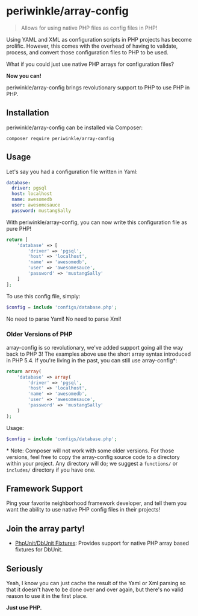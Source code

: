 # periwinkle/array-config

> Allows for using native PHP files as config files in PHP!

Using YAML and XML as configuration scripts in PHP projects has become prolific. However, this comes with the overhead of having to validate, process, and convert
those configuration files to PHP to be used.

What if you could just use native PHP arrays for configuration files?

**Now you can!**

periwinkle/array-config brings revolutionary support to PHP to use PHP in PHP.

## Installation

periwinkle/array-config can be installed via Composer:

```
composer require periwinkle/array-config
```

## Usage

Let's say you had a configuration file written in Yaml:

```yaml
database:
  driver: pgsql
  host: localhost
  name: awesomedb
  user: awesomesauce
  password: mustangSally
```

With periwinkle/array-config, you can now write this configuration file as pure PHP!

```php
return [
    'database' => [
        'driver' => 'pgsql',
        'host' => 'localhost',
        'name' => 'awesomedb',
        'user' => 'awesomesauce',
        'password' => 'mustangSally'
    ]
];
```

To use this config file, simply:

```php
$config = include 'configs/database.php';
```

No need to parse Yaml! No need to parse Xml!

### Older Versions of PHP

array-config is so revolutionary, we've added support going all the way back to PHP 3!
The examples above use the short array syntax introduced in PHP 5.4. If you're living in
the past, you can still use array-config*:

```php
return array(
    'database' => array(
        'driver' => 'pgsql',
        'host' => 'localhost',
        'name' => 'awesomedb',
        'user' => 'awesomesauce',
        'password' => 'mustangSally'
    )
);
```
Usage:

```php
$config = include 'configs/database.php';
```

\* Note: Composer will not work with some older versions. For those versions, feel free
to copy the array-config source code to a directory within your project. Any directory
will do; we suggest a `functions/` or `includes/` directory if you have one.

## Framework Support

Ping your favorite neighborhood framework developer, and tell them you want the
ability to use native PHP config files in their projects!

## Join the array party!

- [PhpUnit/DbUnit Fixtures](https://github.com/mrkrstphr/dbunit-fixture-arrays): Provides
support for native PHP array based fixtures for DbUnit.

## Seriously

Yeah, I know you can just cache the result of the Yaml or Xml parsing so that it
doesn't have to be done over and over again, but there's no valid reason to use
it in the first place.

**Just use PHP.**
